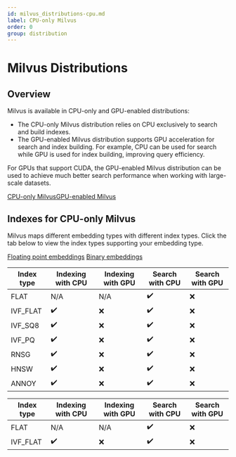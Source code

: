 ```yaml
---
id: milvus_distributions-cpu.md
label: CPU-only Milvus
order: 0
group: distribution
---
```


# Milvus Distributions



## Overview


Milvus is available in CPU-only and GPU-enabled distributions:

<ul>
<li>The CPU-only Milvus distribution relies on CPU exclusively to search and build indexes. 
</li> 
<li>The GPU-enabled Milvus distribution supports GPU acceleration for search and index building. For example, CPU can be used for search while GPU is used for index building, improving query efficiency.</li>
</ul>

For GPUs that support CUDA, the GPU-enabled Milvus distribution can be used to achieve much better search performance when working with large-scale datasets.

<div class="tab-wrapper"><a href="milvus_distributions-cpu.md" class='active '>CPU-only Milvus</a><a href="milvus_distributions-gpu.md" class=''>GPU-enabled Milvus</a></div> 

## Indexes for CPU-only Milvus

Milvus maps different embedding types with different index types. Click the tab below to view the index types supporting your embedding type. 



<div class="filter">
<a href="#floating">Floating point embeddings</a> <a href="#binary">Binary embeddings</a>

</div>

<div class="filter-floating table-wrapper" markdown="block">

| Index type | Indexing with CPU | Indexing with GPU | Search with CPU          | Search with GPU |
| ---------- | ----------------- | ----------------- | ------------------------ | --------------- |
| FLAT       | N/A               | N/A               | ✔️                      | ❌              |
| IVF_FLAT   | ✔️                | ❌               | ✔️                      | ❌              |
| IVF_SQ8    | ✔️                | ❌               | ✔️                      | ❌              |
| IVF_PQ     | ✔️                | ❌               | ✔️                      | ❌              |
| RNSG       | ✔️                | ❌               | ✔️                      | ❌              |
| HNSW       | ✔️                | ❌               | ✔️                      | ❌              |
| ANNOY      | ✔️                | ❌               | ✔️                      | ❌              |

</div>

<div class="filter-binary table-wrapper" markdown="block">

| Index type | Indexing with CPU | Indexing with GPU | Search with CPU       | Search with GPU |
| ---------- | ----------------------- | ----------------- | --------------------- | --------------- |
| FLAT       | N/A                     |  N/A              | ✔️                    | ❌              |
| IVF_FLAT   | ✔️                      | ❌               | ✔️                    | ❌              |

</div>

